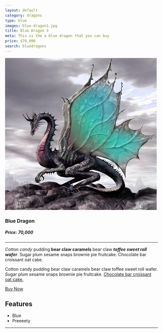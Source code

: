```yaml
---
layout: default
category: dragons
type: blue
images: blue-dragon1.jpg
title: Blue Dragon 3
meta: This is the a blue dragon that you can buy
price: $70,000
search: bluedragons
---
```


![images](/images/blue-dragon1.jpg)

### Blue Dragon
##### Price: 70,000

---

*Cotton candy* pudding **bear claw caramels** bear claw ***toffee sweet roll wafer***. Sugar plum sesame snaps brownie pie fruitcake. Chocolate bar croissant oat cake.

Cotton candy pudding bear claw caramels bear claw toffee sweet roll wafer. Sugar plum sesame snaps brownie pie fruitcake. [Chocolate bar croissant oat cake.]()

<a class="btn2" href="{{site.baseurl}}/cart/"> Buy Now</a>

## Features

- Blue
- Preeeety

<hr>
